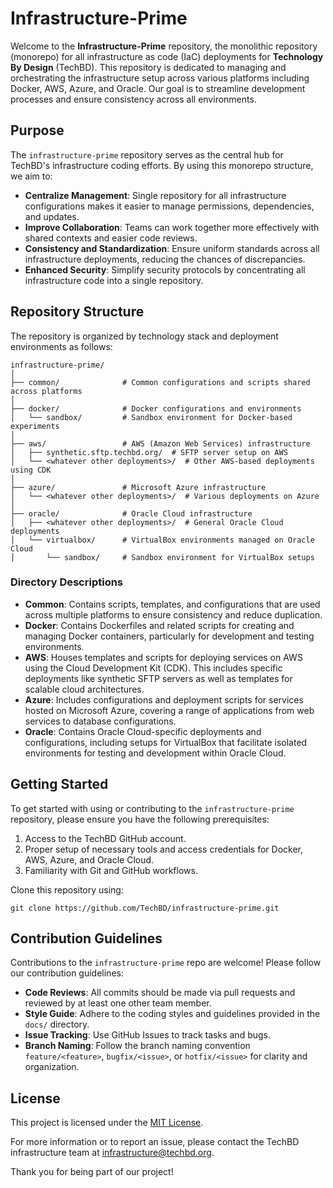 
# Infrastructure-Prime

Welcome to the **Infrastructure-Prime** repository, the monolithic repository (monorepo) for all infrastructure as code (IaC) deployments for **Technology By Design** (TechBD). This repository is dedicated to managing and orchestrating the infrastructure setup across various platforms including Docker, AWS, Azure, and Oracle. Our goal is to streamline development processes and ensure consistency across all environments.

## Purpose

The `infrastructure-prime` repository serves as the central hub for TechBD's infrastructure coding efforts. By using this monorepo structure, we aim to:

- **Centralize Management**: Single repository for all infrastructure configurations makes it easier to manage permissions, dependencies, and updates.
- **Improve Collaboration**: Teams can work together more effectively with shared contexts and easier code reviews.
- **Consistency and Standardization**: Ensure uniform standards across all infrastructure deployments, reducing the chances of discrepancies.
- **Enhanced Security**: Simplify security protocols by concentrating all infrastructure code into a single repository.

## Repository Structure

The repository is organized by technology stack and deployment environments as follows:

```
infrastructure-prime/
│
├── common/              # Common configurations and scripts shared across platforms
│
├── docker/              # Docker configurations and environments
│   └── sandbox/         # Sandbox environment for Docker-based experiments
│
├── aws/                 # AWS (Amazon Web Services) infrastructure
│   ├── synthetic.sftp.techbd.org/  # SFTP server setup on AWS
│   └── <whatever other deployments>/  # Other AWS-based deployments using CDK
│
├── azure/               # Microsoft Azure infrastructure
│   └── <whatever other deployments>/  # Various deployments on Azure
│
├── oracle/              # Oracle Cloud infrastructure
│   ├── <whatever other deployments>/  # General Oracle Cloud deployments
│   └── virtualbox/      # VirtualBox environments managed on Oracle Cloud
│       └── sandbox/     # Sandbox environment for VirtualBox setups
```

### Directory Descriptions

- **Common**: Contains scripts, templates, and configurations that are used across multiple platforms to ensure consistency and reduce duplication.
- **Docker**: Contains Dockerfiles and related scripts for creating and managing Docker containers, particularly for development and testing environments.
- **AWS**: Houses templates and scripts for deploying services on AWS using the Cloud Development Kit (CDK). This includes specific deployments like synthetic SFTP servers as well as templates for scalable cloud architectures.
- **Azure**: Includes configurations and deployment scripts for services hosted on Microsoft Azure, covering a range of applications from web services to database configurations.
- **Oracle**: Contains Oracle Cloud-specific deployments and configurations, including setups for VirtualBox that facilitate isolated environments for testing and development within Oracle Cloud.

## Getting Started

To get started with using or contributing to the `infrastructure-prime` repository, please ensure you have the following prerequisites:

1. Access to the TechBD GitHub account.
2. Proper setup of necessary tools and access credentials for Docker, AWS, Azure, and Oracle Cloud.
3. Familiarity with Git and GitHub workflows.

Clone this repository using:
```
git clone https://github.com/TechBD/infrastructure-prime.git
```

## Contribution Guidelines

Contributions to the `infrastructure-prime` repo are welcome! Please follow our contribution guidelines:

- **Code Reviews**: All commits should be made via pull requests and reviewed by at least one other team member.
- **Style Guide**: Adhere to the coding styles and guidelines provided in the `docs/` directory.
- **Issue Tracking**: Use GitHub Issues to track tasks and bugs.
- **Branch Naming**: Follow the branch naming convention `feature/<feature>`, `bugfix/<issue>`, or `hotfix/<issue>` for clarity and organization.

## License

This project is licensed under the [MIT License](LICENSE.md).

For more information or to report an issue, please contact the TechBD infrastructure team at [infrastructure@techbd.org](mailto:infrastructure@techbd.org).

Thank you for being part of our project!
